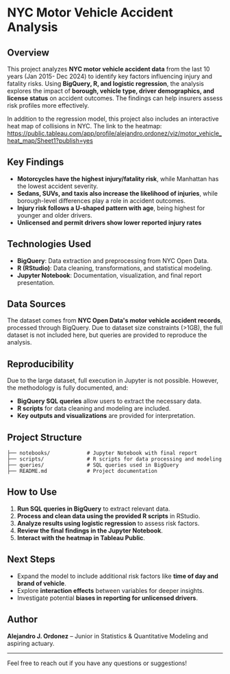 # NYC Motor Vehicle Accident Analysis

## Overview
This project analyzes **NYC motor vehicle accident data** from the last 10 years (Jan 2015- Dec 2024) to identify key factors influencing injury and fatality risks. Using **BigQuery, R, and logistic regression**, the analysis explores the impact of **borough, vehicle type, driver demographics, and license status** on accident outcomes. The findings can help insurers assess risk profiles more effectively.

In addition to the regression model, this project also includes an interactive heat map of collisions in NYC. The link to the heatmap:
https://public.tableau.com/app/profile/alejandro.ordonez/viz/motor_vehicle_heat_map/Sheet1?publish=yes

## Key Findings
- **Motorcycles have the highest injury/fatality risk**, while Manhattan has the lowest accident severity.
- **Sedans, SUVs, and taxis also increase the likelihood of injuries**, while borough-level differences play a role in accident outcomes.
- **Injury risk follows a U-shaped pattern with age**, being highest for younger and older drivers.
- **Unlicensed and permit drivers show lower reported injury rates**

## Technologies Used
- **BigQuery**: Data extraction and preprocessing from NYC Open Data.
- **R (RStudio)**: Data cleaning, transformations, and statistical modeling.
- **Jupyter Notebook**: Documentation, visualization, and final report presentation.

## Data Sources
The dataset comes from **NYC Open Data's motor vehicle accident records**, processed through BigQuery. Due to dataset size constraints (>1GB), the full dataset is not included here, but queries are provided to reproduce the analysis.

## Reproducibility
Due to the large dataset, full execution in Jupyter is not possible. However, the methodology is fully documented, and:
- **BigQuery SQL queries** allow users to extract the necessary data.
- **R scripts** for data cleaning and modeling are included.
- **Key outputs and visualizations** are provided for interpretation.

## Project Structure
```
├── notebooks/            # Jupyter Notebook with final report
├── scripts/              # R scripts for data processing and modeling
├── queries/              # SQL queries used in BigQuery
├── README.md             # Project documentation
```

## How to Use
1. **Run SQL queries in BigQuery** to extract relevant data.
2. **Process and clean data using the provided R scripts** in RStudio.
3. **Analyze results using logistic regression** to assess risk factors.
4. **Review the final findings in the Jupyter Notebook**.
5. **Interact with the heatmap in Tableau Public**.

## Next Steps
- Expand the model to include additional risk factors like **time of day and brand of vehicle**.
- Explore **interaction effects** between variables for deeper insights.
- Investigate potential **biases in reporting for unlicensed drivers**.

## Author
**Alejandro J. Ordonez** – Junior in Statistics & Quantitative Modeling and aspiring actuary.

---
Feel free to reach out if you have any questions or suggestions!

